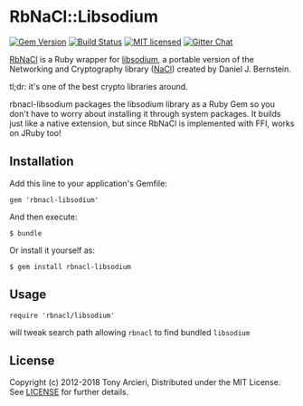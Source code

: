 RbNaCl::Libsodium
=================
[![Gem Version](https://badge.fury.io/rb/rbnacl-libsodium.svg)](http://badge.fury.io/rb/rbnacl-libsodium)
[![Build Status](https://travis-ci.org/crypto-rb/rbnacl-libsodium.svg?branch=master)](https://travis-ci.org/crypto-rb/rbnacl-libsodium)
[![MIT licensed](https://img.shields.io/badge/license-MIT-blue.svg)](https://github.com/crypto-rb/rbnacl-libsodium/blob/master/LICENSE.txt)
[![Gitter Chat](https://badges.gitter.im/badge.svg)](https://gitter.im/crypto-rb/Lobby)

[RbNaCl] is a Ruby wrapper for [libsodium], a portable version of the Networking and
Cryptography library ([NaCl]) created by Daniel J. Bernstein.

tl;dr: it's one of the best crypto libraries around.

rbnacl-libsodium packages the libsodium library as a Ruby Gem so you don't have
to worry about installing it through system packages. It builds just like a
native extension, but since RbNaCl is implemented with FFI, works on JRuby too!

[RbNaCl]: https://github.com/crypto-rb/rbnacl
[libsodium]: https://github.com/jedisct1/libsodium
[NaCl]: http://nacl.cr.yp.to/

## Installation

Add this line to your application's Gemfile:

    gem 'rbnacl-libsodium'

And then execute:

    $ bundle

Or install it yourself as:

    $ gem install rbnacl-libsodium

## Usage

    require 'rbnacl/libsodium'

will tweak search path allowing `rbnacl` to find bundled `libsodium`

## License

Copyright (c) 2012-2018 Tony Arcieri, Distributed under the MIT License.
See [LICENSE] for further details.

[LICENSE]: https://github.com/crypto-rb/rbnacl/blob/master/LICENSE
